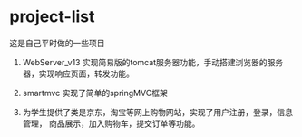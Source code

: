 # project-list
这是自己平时做的一些项目
1. WebServer_v13   实现简易版的tomcat服务器功能，手动搭建浏览器的服务器，实现响应页面，转发功能。

2. smartmvc  实现了简单的springMVC框架

3. 为学生提供了类是京东，淘宝等网上购物网站，实现了用户注册，登录，信息管理，
商品展示，加入购物车，提交订单等功能。

